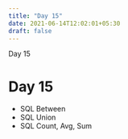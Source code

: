 ```yaml
---
title: "Day 15"
date: 2021-06-14T12:02:01+05:30
draft: false
---
```


Day 15

# Day 15

* SQL Between
* SQL Union
* SQL Count, Avg, Sum